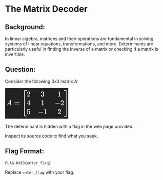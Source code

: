 # The Matrix Decoder
## Background:
In linear algebra, matrices and their operations are fundamental in solving systems of linear equations, transformations, and more.
Determinants are particularly useful in finding the inverse of a matrix or checking if a matrix is invertible.

## Question:
Consider the following 3x3 matrix A:

![matrix](matrix.png)

The determinant is hidden with a flag in the web page provided.

Inspect its source code to find what you seek.

## Flag Format:
```
FLAG-RAID{enter_flag}
```

Replace `enter_flag` with your flag.